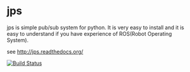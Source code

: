 # jps
jps is simple pub/sub system for python. It is very easy to install and it is easy to understand if you have experience of ROS(Robot Operating System).

see http://jps.readthedocs.org/

[![Build Status](https://travis-ci.org/OTL/jps.svg?branch=master)](https://travis-ci.org/OTL/jps)
